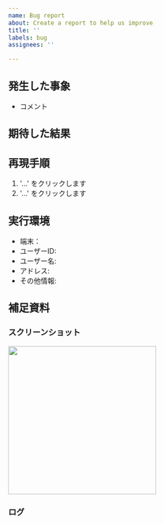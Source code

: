 ```yaml
---
name: Bug report
about: Create a report to help us improve
title: ''
labels: bug
assignees: ''

---
```


## 発生した事象

<!-- こちらに不具合の概要を記載 -->
- コメント

## 期待した結果

<!-- 期待する動作について明確かつ簡潔に説明 -->

## 再現手順

<!-- 再現手順を具体的に記述 -->

1. '...' をクリックします
2. '...' をクリックします

## 実行環境

- 端末：
- ユーザーID:
- ユーザー名:
- アドレス:
- その他情報:

## 補足資料

### スクリーンショット

<!-- 可能な限り事象が確認できるスクリーンショットを添付してください -->
<img width="300" src="" >

### ログ

<!-- APIとの疎通に問題がある場合などはログを記入してください -->

